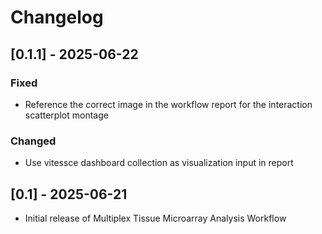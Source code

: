 # Changelog

## [0.1.1] - 2025-06-22

### Fixed

- Reference the correct image in the workflow report for the interaction scatterplot montage

### Changed

- Use vitessce dashboard collection as visualization input in report

## [0.1] - 2025-06-21

- Initial release of Multiplex Tissue Microarray Analysis Workflow
